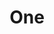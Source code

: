 ---
title: One
tags: ["one", "single", "alone", "solitary", "unique", "individual", "sole"]
icon: one
svg: '<svg xmlns="http://www.w3.org/2000/svg" width="24" height="24" fill="none" viewBox="0 0 24 24" stroke-width="1.5" stroke-linecap="round" stroke-linejoin="round" stroke="currentColor"><path d="M12.438 17V7L9 9.5"/></svg>'
---